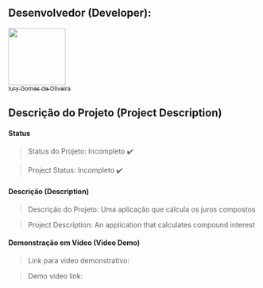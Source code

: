 <p align="center">
  
</p>

## Desenvolvedor (Developer):

[<img src="https://avatars3.githubusercontent.com/u/30157522?s=460&u=30d3397df3e4655b6fa8047ac27052569cf7db78&v=4" width=115><br><sub>Iury Gomes de Oliveira</sub>](https://github.com/iurygdeoliveira)

## Descrição do Projeto (Project Description)

#### Status

> Status do Projeto: Incompleto :heavy_check_mark:

> Project Status: Incompleto :heavy_check_mark:

#### Descrição (Description)

> Descrição do Projeto: Uma aplicação que cálcula os juros compostos

> Project Description: An application that calculates compound interest

#### Demonstração em Vídeo (Video Demo)

> Link para vídeo demonstrativo:

> Demo video link:
